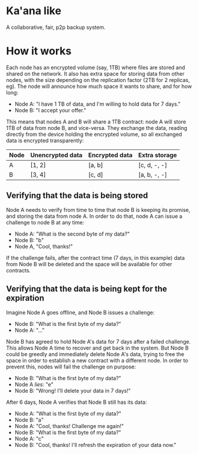 # Ka'ana like

A collaborative, fair, p2p backup system.

# How it works                                                                  
                                                                                
Each node has an encrypted volume (say, 1TB) where files are stored and shared on the network. It also has extra space for storing data from other nodes, with the size depending on the replication factor (2TB for 2 replicas, eg). The node will announce how much space it wants to share, and for how long:

- Node A: "I have 1 TB of data, and I'm willing to hold data for 7 days."
- Node B: "I accept your offer."
                                                                                
This means that nodes A and B will share a 1TB contract: node A will store 1TB of data from node B, and vice-versa. They exchange the data, reading directly from the device holding the encrypted volume, so all exchanged data is encrypted transparently:

| Node | Unencrypted data | Encrypted data | Extra storage |
| ---- | ---------------- | -------------- | ------------- |
|  A   | [1, 2]           | [a, b]         | [c, d, -, -]  |
|  B   | [3, 4]           | [c, d]         | [a, b, -, -]  |

## Verifying that the data is being stored

Node A needs to verify from time to time that node B is keeping its promise, and storing the data from node A. In order to do that, node A can issue a challenge to node B at any time:

- Node A: "What is the second byte of my data?"
- Node B: "b"
- Node A, "Cool, thanks!"

If the challenge fails, after the contract time (7 days, in this example) data from Node B will be deleted and the space will be available for other contracts.

## Verifying that the data is being kept for the expiration

Imagine Node A goes offline, and Node B issues a challenge:

- Node B: "What is the first byte of my data?"
- Node A: "..."

Node B has agreed to hold Node A's data for 7 days after a failed challenge. This allows Node A time to recover and get back in the system. But Node B could be greedly and immediately delete Node A's data, trying to free the space in order to establish a new contract with a different node. In order to prevent this, nodes will fail the challenge on purpose:

- Node B: "What is the first byte of my data?"
- Node A *lies*: "e"
- Node B: "Wrong! I'll delete your data in 7 days!"

After 6 days, Node A verifies that Node B still has its data:

- Node A: "What is the first byte of my data?"
- Node B: "a"
- Node A: "Cool, thanks! Challenge me again!"
- Node B: "What is the first byte of my data?"
- Node A: "c"
- Node B: "Cool, thanks! I'll refresh the expiration of your data now."

